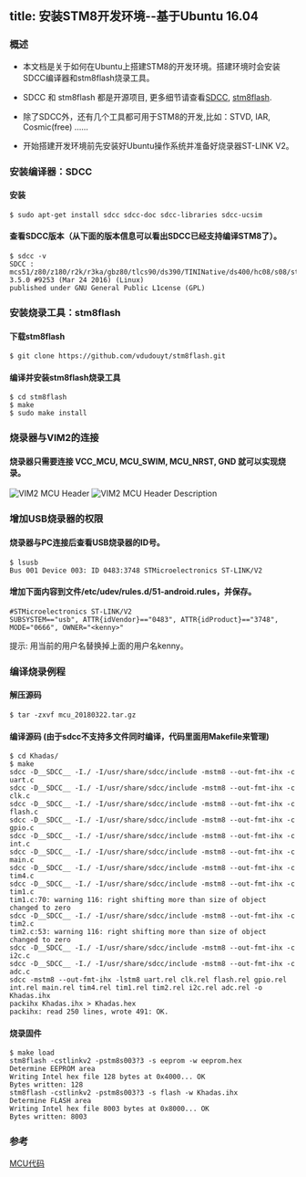 title: 安装STM8开发环境--基于Ubuntu 16.04
---

### 概述
* 本文档是关于如何在Ubuntu上搭建STM8的开发环境。搭建环境时会安装SDCC编译器和stm8flash烧录工具。

* SDCC 和 stm8flash 都是开源项目, 更多细节请查看[SDCC](http://sdcc.sourceforge.net/), [stm8flash](https://github.com/vdudouyt/stm8flash).

* 除了SDCC外，还有几个工具都可用于STM8的开发,比如：STVD, IAR, Cosmic(free) ……

* 开始搭建开发环境前先安装好Ubuntu操作系统并准备好烧录器ST-LINK V2。

### 安装编译器：SDCC
#### 安装

```
$ sudo apt-get install sdcc sdcc-doc sdcc-libraries sdcc-ucsim

```

#### 查看SDCC版本（从下面的版本信息可以看出SDCC已经支持编译STM8了）。
```
$ sdcc -v
SDCC : mcs51/z80/z180/r2k/r3ka/gbz80/tlcs90/ds390/TININative/ds400/hc08/s08/stm8 3.5.0 #9253 (Mar 24 2016) (Linux)
published under GNU General Public L1cense (GPL)
```

### 安装烧录工具：stm8flash
#### 下载stm8flash
```
$ git clone https://github.com/vdudouyt/stm8flash.git
```
#### 编译并安装stm8flash烧录工具
```
$ cd stm8flash
$ make
$ sudo make install
```

### 烧录器与VIM2的连接
#### 烧录器只需要连接 **VCC_MCU, MCU_SWIM, MCU_NRST, GND** 就可以实现烧录。
![VIM2 MCU Header](/images/vim2/vim2_mcu_header.png)
![VIM2 MCU Header Description](/images/vim2/vim2_mcu_header_desc.png)


### 增加USB烧录器的权限

#### 烧录器与PC连接后查看USB烧录器的ID号。
```
$ lsusb
Bus 001 Device 003: ID 0483:3748 STMicroelectronics ST-LINK/V2
```

#### 增加下面内容到文件/etc/udev/rules.d/51-android.rules，并保存。
```
#STMicroelectronics ST-LINK/V2
SUBSYSTEM=="usb", ATTR{idVendor}=="0483", ATTR{idProduct}=="3748", MODE="0666", OWNER="<kenny>"
```
  提示: 用当前的用户名替换掉上面的用户名kenny。

### 编译烧录例程

#### 解压源码
```
$ tar -zxvf mcu_20180322.tar.gz
```

#### 编译源码 (由于sdcc不支持多文件同时编译，代码里面用Makefile来管理)
```
$ cd Khadas/
$ make
sdcc -D__SDCC__ -I./ -I/usr/share/sdcc/include -mstm8 --out-fmt-ihx -c uart.c
sdcc -D__SDCC__ -I./ -I/usr/share/sdcc/include -mstm8 --out-fmt-ihx -c clk.c
sdcc -D__SDCC__ -I./ -I/usr/share/sdcc/include -mstm8 --out-fmt-ihx -c flash.c
sdcc -D__SDCC__ -I./ -I/usr/share/sdcc/include -mstm8 --out-fmt-ihx -c gpio.c
sdcc -D__SDCC__ -I./ -I/usr/share/sdcc/include -mstm8 --out-fmt-ihx -c int.c
sdcc -D__SDCC__ -I./ -I/usr/share/sdcc/include -mstm8 --out-fmt-ihx -c main.c
sdcc -D__SDCC__ -I./ -I/usr/share/sdcc/include -mstm8 --out-fmt-ihx -c tim4.c
sdcc -D__SDCC__ -I./ -I/usr/share/sdcc/include -mstm8 --out-fmt-ihx -c tim1.c
tim1.c:70: warning 116: right shifting more than size of object changed to zero
sdcc -D__SDCC__ -I./ -I/usr/share/sdcc/include -mstm8 --out-fmt-ihx -c tim2.c
tim2.c:53: warning 116: right shifting more than size of object changed to zero
sdcc -D__SDCC__ -I./ -I/usr/share/sdcc/include -mstm8 --out-fmt-ihx -c i2c.c
sdcc -D__SDCC__ -I./ -I/usr/share/sdcc/include -mstm8 --out-fmt-ihx -c adc.c
sdcc -mstm8 --out-fmt-ihx -lstm8 uart.rel clk.rel flash.rel gpio.rel int.rel main.rel tim4.rel tim1.rel tim2.rel i2c.rel adc.rel -o Khadas.ihx
packihx Khadas.ihx > Khadas.hex
packihx: read 250 lines, wrote 491: OK.
```

#### 烧录固件
```
$ make load
stm8flash -cstlinkv2 -pstm8s003?3 -s eeprom -w eeprom.hex
Determine EEPROM area
Writing Intel hex file 128 bytes at 0x4000... OK
Bytes written: 128
stm8flash -cstlinkv2 -pstm8s003?3 -s flash -w Khadas.ihx
Determine FLASH area
Writing Intel hex file 8003 bytes at 0x8000... OK
Bytes written: 8003
```

### 参考
[MCU代码](https://github.com/Khadas/vim2-mcu)
